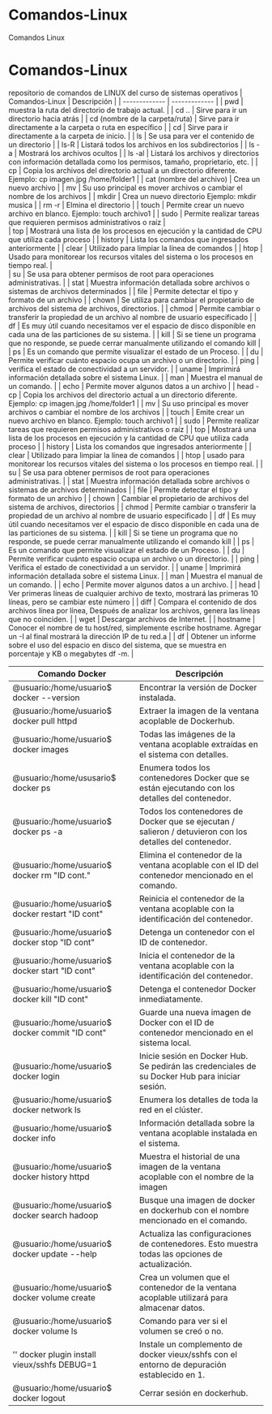 # Comandos-Linux
Comandos Linux
# Comandos-Linux
repositorio de comandos de LINUX del curso de sistemas operativos
| Comandos-Linux                 |  Descripción                                                                                                                 | 
| -------------                  | -------------                                                                                                                |
| pwd                            | muestra la ruta del directorio de trabajo actual.                                                                            |
|  cd ..                         | Sirve para ir un directorio hacia atrás                                                                                      |
| cd (nombre de la carpeta/ruta) | Sirve para ir directamente a la carpeta o ruta en específico                                                                 |
| cd                             | Sirve para ir directamente a la carpeta de inicio.                                                                           |
| ls                             | Se usa para ver el contenido de un directorio                                                                                |
| ls-R                           | Listará todos los archivos en los subdirectorios                                                                             |
| ls -a                          | Mostrará los archivos ocultos                                                                                                |
| ls -al                         | Listará los archivos y directorios con información detallada como los permisos, tamaño, proprietario, etc.                   |
| cp                             | Copia los archivos del directorio actual a un directorio diferente. Ejemplo: cp imagen.jpg /home/folder1                     |
| cat (nombre del archivo)       | Crea un nuevo archivo                                                                                                        |
| mv                             | Su uso principal es mover archivos o  cambiar el nombre de los archivos                                                      |
| mkdir                          | Crea un nuevo directorio Ejemplo: mkdir musica                                                                               |
| rm -r                          | Elmina el directorio                                                                                                         |
| touch                          | Permite crear un nuevo archivo en blanco. Ejemplo: touch archivo1                                                            |
| sudo                           | Permite realizar tareas que requieren permisos administrativos o raíz                                                        |  
| top                            | Mostrará una lista de los procesos en ejecución y la cantidad de CPU que utiliza cada proceso                                |
| history                        | Lista los comandos que ingresados anteriormente                                                                              |
| clear                          | Utilizado para limpiar la línea de comandos                                                                                  |
| htop                           | Usado para monitorear los recursos vitales del sistema o los procesos en tiempo real.                                        |       
| su                             | Se usa para obtener permisos de root para operaciones administrativas.                                                       |
| stat                           | Muestra información detallada sobre archivos o sistemas de archivos determinados                                             | 
| file                           | Permite detectar el tipo y formato de un archivo                                                                             |
| chown                          | Se utiliza para cambiar el propietario de archivos del sistema de archivos, directorios.                                     | 
| chmod                          | Permite cambiar o transferir la propiedad de un archivo al nombre de usuario especificado                                    |
| df                             | Es muy útil cuando necesitamos ver el espacio de disco disponible en cada una de las particiones de su sistema.              |
| kill                           | Si se tiene un programa que no responde, se puede cerrar manualmente utilizando el comando kill                              |
| ps                             | Es un comando que permite visualizar el estado de un Proceso.                                                                |
| du                             | Permite verificar cuánto espacio ocupa un archivo o un directorio.                                                           |
| ping                           | verifica el estado de conectividad a un servidor.                                                                            |
| uname                          | Imprimirá información detallada sobre el sistema Linux.                                                                      |
| man                            | Muestra el manual de un comando.                                                                                             |
| echo                           | Permite mover algunos datos a un archivo                                                                                     |
| head - cp                      | Copia los archivos del directorio actual a un directorio diferente. Ejemplo: cp imagen.jpg /home/folder1                     |
| mv                             | Su uso principal es mover archivos o  cambiar el nombre de los archivos                                                      |
| touch                          | Emite crear un nuevo archivo en blanco. Ejemplo: touch archivo1                                                              |
| sudo                           | Permite realizar tareas que requieren permisos administrativos o raíz                                                        |
| top                            | Mostrará una lista de los procesos en ejecución y la cantidad de CPU que utiliza cada proceso                                |
| history                        | Lista los comandos que ingresados anteriormente                                                                              |
| clear                          | Utilizado para limpiar la línea de comandos                                                                                  |
| htop                           | usado para monitorear los recursos vitales del sistema o los procesos en tiempo real.                                        |
| su                             | Se usa para obtener permisos de root para operaciones administrativas.                                                       |
| stat                           | Muestra información detallada sobre archivos o sistemas de archivos determinados                                             |
| file                           | Permite detectar el tipo y formato de un archivo                                                                             |
| chown                          | Cambiar el propietario de archivos del sistema de archivos, directorios                                                      |
| chmod                          | Permite cambiar o transferir la propiedad de un archivo al nombre de usuario especificado                                    |
| df                             | Es muy útil cuando necesitamos ver el espacio de disco disponible en cada una de las particiones de su sistema.              |
| kill                           | Si se tiene un programa que no responde, se puede cerrar manualmente utilizando el comando kill                              |
| ps                             | Es un comando que permite visualizar el estado de un Proceso.                                                                |
| du                             | Permite verificar cuánto espacio ocupa un archivo o un directorio.                                                           |
| ping                           | Verifica el estado de conectividad a un servidor.                                                                            |
| uname                          | Imprimirá información detallada sobre el sistema Linux.                                                                      |
| man                            | Muestra el manual de un comando.                                                                                             |
| echo                           | Permite mover algunos datos a un archivo.                                                                                    |
| head                           | Ver primeras líneas de cualquier archivo de texto, mostrará las primeras 10 líneas, pero se  cambiar este número             |
| diff                           | Compara el contenido de dos archivos línea por línea, Después de analizar los archivos, genera las líneas que no coinciden.  |
| wget                           |  Descargar archivos de Internet.                                                                                             |
| hostname                       | Conocer el nombre de tu host/red, simplemente escribe hostname. Agregar un -I al final mostrará la dirección IP de tu red.a  |
| df                             | Obtener un informe sobre el uso del espacio en disco del sistema, que se muestra en porcentaje y KB o megabytes df -m.       |




|               Comando Docker                    |                                      Descripción                                                              |
|       -----------------                         |                              ------------------                                                               |
| @usuario:/home/usuario$ docker --version        | Encontrar la versión de Docker instalada.                                                                     |
| @usuario:/home/usuario$ docker pull httpd       | Extraer la imagen de la ventana acoplable de Dockerhub.                                                       |
| @usuario:/home/usuario$ docker images           | Todas las imágenes de la ventana acoplable extraídas en el sistema con detalles.                              |
| @usuario:/home/ususario$ docker ps              | Enumera todos los contenedores Docker que se están ejecutando con los detalles del contenedor.                |
| @usuario:/home/usuario$ docker ps -a            | Todos los contenedores de Docker que se ejecutan / salieron / detuvieron con los detalles del contenedor.     |
| @usuario:/home/usuario$ docker rm "ID cont."    | Elimina el contenedor de la ventana acoplable con el ID del contenedor mencionado en el comando.              |
| @usuario:/home/usuario$ docker restart "ID cont"| Reinicia el contenedor de la ventana acoplable con la identificación del contenedor.                          |
| @usuario:/home/usuario$ docker stop "ID cont"   | Detenga un contenedor con el ID de contenedor.                                                                |
| @usuario:/home/usuario$ docker start "ID cont"  | Inicia el contenedor de la ventana acoplable con la identificación del contenedor.                            |
| @usuario:/home/usuario$ docker kill "ID cont"   | Detenga el contenedor Docker inmediatamente.                                                                  |
| @usuario:/home/usuario$ docker commit "ID cont" | Guarde una nueva imagen de Docker con el ID de contenedor mencionado en el sistema local.                     |
| @usuario:/home/usuario$ docker login            | Inicie sesión en Docker Hub. Se pedirán las credenciales de su Docker Hub para iniciar sesión.                |
| @usuario:/home/usuario$ docker network ls       | Enumera los detalles de toda la red en el clúster.                                                            |
| @usuario:/home/usuario$ docker info             | Información detallada sobre la ventana acoplable instalada en el sistema.                                     |
| @usuario:/home/usuario$ docker history httpd    | Muestra el historial de una imagen de la ventana acoplable con el nombre de la imagen                         |
| @usuario:/home/usuario$ docker search hadoop    | Busque una imagen de docker en dockerhub con el nombre mencionado en el comando.                              |
| @usuario:/home/usuario$ docker update --help    | Actualiza las configuraciones de contenedores. Esto muestra todas las opciones de actualización.              |
| @usuario:/home/usuario$ docker volume create    | Crea un volumen que el contenedor de la ventana acoplable utilizará para almacenar datos.                     |
| @usuario:/home/usuario$ docker volume ls        |  Comando para ver si el volumen se creó o no.                                                                 |
| ''    docker plugin install vieux/sshfs DEBUG=1 | Instale un complemento de docker vieux/sshfs con el entorno de depuración establecido en 1.                   |
| @usuario:/home/usuario$ docker logout           |  Cerrar sesión en dockerhub.  
